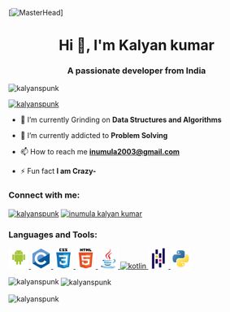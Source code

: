 [![MasterHead](https://encrypted-tbn0.gstatic.com/images?q=tbn:ANd9GcRa6-YO7jjB_tRJoU7o79MNw-WCu0L26KNLmQ&s)]
<h1 align="center">Hi 👋, I'm Kalyan kumar</h1>
<h3 align="center">A passionate developer from India</h3>


<p align="left"> <img src="https://komarev.com/ghpvc/?username=kalyanspunk&label=Profile%20views&color=0e75b6&style=flat" alt="kalyanspunk" /> </p>

<p align="left"> <a href="https://twitter.com/kalyanspunk" target="blank"><img src="https://img.shields.io/twitter/follow/kalyanspunk?logo=twitter&style=for-the-badge" alt="kalyanspunk" /></a> </p>

- 🔭 I’m currently Grinding on **Data Structures and Algorithms**

- 🌱 I’m currently addicted to **Problem Solving**

- 📫 How to reach me **inumula2003@gmail.com**

- ⚡ Fun fact **I am Crazy-**

<h3 align="left">Connect with me:</h3>
<p align="left">
<a href="https://twitter.com/kalyanspunk" target="blank"><img align="center" src="https://raw.githubusercontent.com/rahuldkjain/github-profile-readme-generator/master/src/images/icons/Social/twitter.svg" alt="kalyanspunk" height="30" width="40" /></a>
<a href="https://linkedin.com/in/inumula kalyan kumar" target="blank"><img align="center" src="https://raw.githubusercontent.com/rahuldkjain/github-profile-readme-generator/master/src/images/icons/Social/linked-in-alt.svg" alt="inumula kalyan kumar" height="30" width="40" /></a>
</p>

<h3 align="left">Languages and Tools:</h3>
<p align="left"> <a href="https://developer.android.com" target="_blank" rel="noreferrer"> <img src="https://raw.githubusercontent.com/devicons/devicon/master/icons/android/android-original-wordmark.svg" alt="android" width="40" height="40"/> </a> <a href="https://www.cprogramming.com/" target="_blank" rel="noreferrer"> <img src="https://raw.githubusercontent.com/devicons/devicon/master/icons/c/c-original.svg" alt="c" width="40" height="40"/> </a> <a href="https://www.w3schools.com/css/" target="_blank" rel="noreferrer"> <img src="https://raw.githubusercontent.com/devicons/devicon/master/icons/css3/css3-original-wordmark.svg" alt="css3" width="40" height="40"/> </a> <a href="https://www.w3.org/html/" target="_blank" rel="noreferrer"> <img src="https://raw.githubusercontent.com/devicons/devicon/master/icons/html5/html5-original-wordmark.svg" alt="html5" width="40" height="40"/> </a> <a href="https://www.java.com" target="_blank" rel="noreferrer"> <img src="https://raw.githubusercontent.com/devicons/devicon/master/icons/java/java-original.svg" alt="java" width="40" height="40"/> </a> <a href="https://kotlinlang.org" target="_blank" rel="noreferrer"> <img src="https://www.vectorlogo.zone/logos/kotlinlang/kotlinlang-icon.svg" alt="kotlin" width="40" height="40"/> </a> <a href="https://pandas.pydata.org/" target="_blank" rel="noreferrer"> <img src="https://raw.githubusercontent.com/devicons/devicon/2ae2a900d2f041da66e950e4d48052658d850630/icons/pandas/pandas-original.svg" alt="pandas" width="40" height="40"/> </a> <a href="https://www.python.org" target="_blank" rel="noreferrer"> <img src="https://raw.githubusercontent.com/devicons/devicon/master/icons/python/python-original.svg" alt="python" width="40" height="40"/> </a> </p>

<p><img align="left" src="https://github-readme-stats.vercel.app/api/top-langs?username=kalyanspunk&show_icons=true&locale=en&layout=compact" alt="kalyanspunk" /></p>

<p>&nbsp;<img align="center" src="https://github-readme-stats.vercel.app/api?username=kalyanspunk&show_icons=true&locale=en" alt="kalyanspunk" /></p>

<p><img align="center" src="https://github-readme-streak-stats.herokuapp.com/?user=kalyanspunk&" alt="kalyanspunk" /></p>
